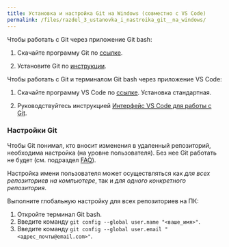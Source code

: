 ```yaml
---
title: Установка и настройка Git на Windows (совместно с VS Code)
permalink: /files/razdel_3_ustanovka_i_nastroika_git__na_windows/
---
```


Чтобы работать с Git через приложение Git bash:

1. Скачайте программу Git по [ссылке](https://git-scm.com/downloads/win).

2. Установите Git по [инструкции](https://tproger.ru/articles/ustanovka-git-na-windows).

Чтобы работать с Git и терминалом Git bash через приложение VS Code:

1. Скачайте программу VS Code по [ссылке](https://code.visualstudio.com/). Установка стандартная.

2. Руководствуйтесь инструкцией [Интерфейс VS Code для работы с Git](https://ekaterinka17.github.io/mkdocs-example/).


### Настройки Git
Чтобы Git понимал, кто вносит изменения в удаленный репозиторий, необходима настройка (на уровне пользователя). Без нее Git работать не будет (см. подраздел [FAQ](/primery/files/razdel_8_faq/)).

Настройка имени пользователя может осуществляться как *для всех репозиториев на компьютере*, так и *для одного конкретного репозитория*. 

Выполните глобальную настройку для всех репозиториев на ПК:

1. Откройте терминал Git bash.
2. Введите команду `git config --global user.name "<ваше_имя>"`.
3. Введите команду `git config --global user.email "<адрес_почты@email.com>"`. 
